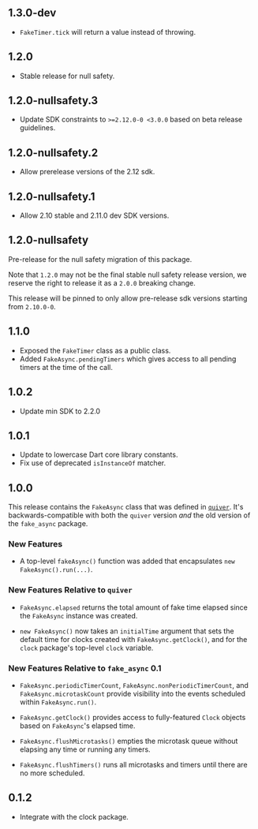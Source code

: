 ## 1.3.0-dev

* `FakeTimer.tick` will return a value instead of throwing.

## 1.2.0

* Stable release for null safety.

## 1.2.0-nullsafety.3

* Update SDK constraints to `>=2.12.0-0 <3.0.0` based on beta release
  guidelines.

## 1.2.0-nullsafety.2

* Allow prerelease versions of the 2.12 sdk.

## 1.2.0-nullsafety.1

* Allow 2.10 stable and 2.11.0 dev SDK versions.

## 1.2.0-nullsafety

Pre-release for the null safety migration of this package.

Note that `1.2.0` may not be the final stable null safety release version,
we reserve the right to release it as a `2.0.0` breaking change.

This release will be pinned to only allow pre-release sdk versions starting
from `2.10.0-0`.

## 1.1.0

* Exposed the `FakeTimer` class as a public class.
* Added `FakeAsync.pendingTimers` which gives access to all pending timers at
  the time of the call.

## 1.0.2

* Update min SDK to 2.2.0

## 1.0.1

* Update to lowercase Dart core library constants.
* Fix use of deprecated `isInstanceOf` matcher.

## 1.0.0

This release contains the `FakeAsync` class that was defined in [`quiver`][].
It's backwards-compatible with both the `quiver` version *and* the old version
of the `fake_async` package.

[`quiver`]: https://pub.dev/packages/quiver

### New Features

* A top-level `fakeAsync()` function was added that encapsulates
  `new FakeAsync().run(...)`.

### New Features Relative to `quiver`

* `FakeAsync.elapsed` returns the total amount of fake time elapsed since the
  `FakeAsync` instance was created.

* `new FakeAsync()` now takes an `initialTime` argument that sets the default
  time for clocks created with `FakeAsync.getClock()`, and for the `clock`
  package's top-level `clock` variable.

### New Features Relative to `fake_async` 0.1

* `FakeAsync.periodicTimerCount`, `FakeAsync.nonPeriodicTimerCount`, and
  `FakeAsync.microtaskCount` provide visibility into the events scheduled within
  `FakeAsync.run()`.

* `FakeAsync.getClock()` provides access to fully-featured `Clock` objects based
  on `FakeAsync`'s elapsed time.

* `FakeAsync.flushMicrotasks()` empties the microtask queue without elapsing any
  time or running any timers.

* `FakeAsync.flushTimers()` runs all microtasks and timers until there are no
  more scheduled.

## 0.1.2

* Integrate with the clock package.

